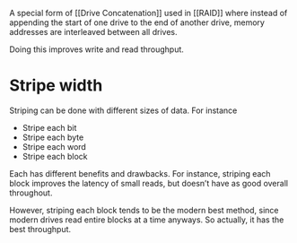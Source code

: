 A special form of [[Drive Concatenation]] used in [[RAID]] where instead of appending the start of one drive to the end of another drive, memory addresses are interleaved between all drives.

Doing this improves write and read throughput.

# Stripe width
Striping can be done with different sizes of data. For instance
- Stripe each bit
- Stripe each byte
- Stripe each word
- Stripe each block

Each has different benefits and drawbacks. For instance, striping each block improves the latency of small reads, but doesn’t have as good overall throughout.

However, striping each block tends to be the modern best method, since modern drives read entire blocks at a time anyways. So actually, it has the best throughput.